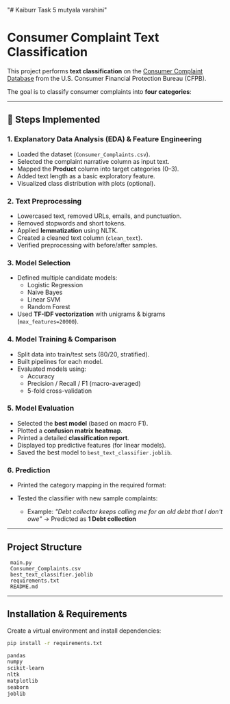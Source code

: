 "# Kaiburr Task 5  mutyala varshini" 
# Consumer Complaint Text Classification

This project performs **text classification** on the [Consumer Complaint Database](https://catalog.data.gov/dataset/consumer-complaint-database) from the U.S. Consumer Financial Protection Bureau (CFPB).  

The goal is to classify consumer complaints into **four categories**:


---

## 🚀 Steps Implemented

### 1. Explanatory Data Analysis (EDA) & Feature Engineering
- Loaded the dataset (`Consumer_Complaints.csv`).
- Selected the complaint narrative column as input text.
- Mapped the **Product** column into target categories (0–3).
- Added text length as a basic exploratory feature.
- Visualized class distribution with plots (optional).

### 2. Text Preprocessing
- Lowercased text, removed URLs, emails, and punctuation.  
- Removed stopwords and short tokens.  
- Applied **lemmatization** using NLTK.  
- Created a cleaned text column (`clean_text`).  
- Verified preprocessing with before/after samples.

### 3. Model Selection
- Defined multiple candidate models:
  - Logistic Regression
  - Naive Bayes
  - Linear SVM
  - Random Forest
- Used **TF-IDF vectorization** with unigrams & bigrams (`max_features=20000`).

### 4. Model Training & Comparison
- Split data into train/test sets (80/20, stratified).  
- Built pipelines for each model.  
- Evaluated models using:
  - Accuracy  
  - Precision / Recall / F1 (macro-averaged)  
  - 5-fold cross-validation  

### 5. Model Evaluation
- Selected the **best model** (based on macro F1).  
- Plotted a **confusion matrix heatmap**.  
- Printed a detailed **classification report**.  
- Displayed top predictive features (for linear models).  
- Saved the best model to `best_text_classifier.joblib`.

### 6. Prediction
- Printed the category mapping in the required format:


- Tested the classifier with new sample complaints:
  - Example: *"Debt collector keeps calling me for an old debt that I don't owe"* → Predicted as **1 Debt collection**

---

## Project Structure

     main.py 
     Consumer_Complaints.csv 
     best_text_classifier.joblib 
     requirements.txt 
     README.md 
---

##  Installation & Requirements

Create a virtual environment and install dependencies:

```bash
pip install -r requirements.txt

pandas
numpy
scikit-learn
nltk
matplotlib
seaborn
joblib










